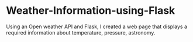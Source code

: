 # Weather-Information-using-Flask
Using an Open weather API and Flask, I  created a web page that displays a required information about temperature, pressure, astronomy.
